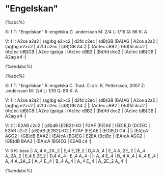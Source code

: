 # "Engelskan"

{%abc%}

X: 1
T: "Engelskan"
R: engelska
Z: .andersson 
M: 2/4
L: 1/16
Q: 86
K: A

V: 1
|: A2ce a2a2 | (ag)bg e2>c2 | d2fd c2ec | (dB)GB (BA)AG | 
A2ce a2a2 | (ag)bg e2>c2 | d2fd c2ec | (dB)GB A4 :| 
|: (Ac)ec cBB2 | (Bd)fd dcc2 | (Ac)ec (dB)GB | A2ce (ga)ga | 
(Ac)ec cBB2 | (Bd)fd dcc2 | (Ac)ec (dB)GB | A2ag a4 :| 

{%endabc%}

{%abc%}

X: 1
T: "Engelskan"
R: engelska
C: Trad. 
C: arr. K. Pettersson, 2007
Z: .andersson 
M: 2/4
L: 1/16
Q: 86
K: A

V: 1
|: A2ce a2a2 | (ag)bg e2>c2 | d2fd c2ec | (dB)GB (BA)AG | 
A2ce a2a2 | (ag)bg e2>c2 | d2fd c2ec | (dB)GB A4 :| 
|: (Ac)ec cBB2 | (Bd)fd dcc2 | (Ac)ec (dB)GB | A2ce (ga)ga | 
(Ac)ec cBB2 | (Bd)fd dcc2 | (Ac)ec (dB)GB | A2ag a4 :| 

V: 2 
|: E2AB c2c2 | (cB)dB [E2B2]>G2 | F2AF (FE)AE | (ED)B,D (DC)EC | 
E2AB c2c2 | (cB)dB [E2B2]>G2 | F2AF (FE)AE | (ED)B,D C4 :| 
|: (EA)cA AGG2 | (GB)dB BAA2 | (EA)cA (BG)EG | E2EA (Bc)Bc | 
(EA)cA AGG2 | (GB)dB BAA2 | (EA)cA (BG)EG | E2AB c4 :| 

V: 3
K: bass 
|: A,,4 A,,2A,,2 | E,4 E,2E,2 | D,4 A,,4 | E,,4 A,,2E,,2 | 
A,,4 A,,2A,,2 | E,4 E,2E,2 | D,4 A,,4 | E,,4 A,,4 :| 
|: A,,4 E,,4 | B,,4 A,,4 | A,,4 E,,4 | A,,4 A,,2A,,2 | 
A,,4 E,,4 | B,,4 A,,4 | A,,4 E,,4 | A,,2E,,2 A,,4 :| 

{%endabc%}
